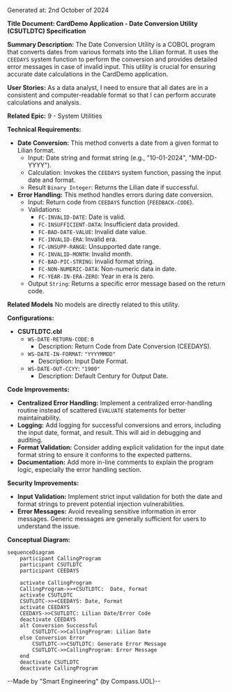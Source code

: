Generated at: 2nd October of 2024

**Title Document: CardDemo Application - Date Conversion Utility (CSUTLDTC) Specification**

**Summary Description:**
The Date Conversion Utility is a COBOL program that converts dates from various formats into the Lilian format. It uses the `CEEDAYS` system function to perform the conversion and provides detailed error messages in case of invalid input. This utility is crucial for ensuring accurate date calculations in the CardDemo application.

**User Stories:**
As a data analyst, I need to ensure that all dates are in a consistent and computer-readable format so that I can perform accurate calculations and analysis.

**Related Epic:**
9 - System Utilities

**Technical Requirements:**

- **Date Conversion:** This method converts a date from a given format to Lilian format.
  - Input: Date string and format string (e.g., "10-01-2024", "MM-DD-YYYY").
  - Calculation: Invokes the `CEEDAYS` system function, passing the input date and format.
  - Result `Binary Integer`: Returns the Lilian date if successful.
- **Error Handling:**  This method handles errors during date conversion.
  - Input: Return code from `CEEDAYS` function (`FEEDBACK-CODE`).
  - Validations:
    - `FC-INVALID-DATE`: Date is valid.
    - `FC-INSUFFICIENT-DATA`: Insufficient data provided.
    - `FC-BAD-DATE-VALUE`: Invalid date value.
    - `FC-INVALID-ERA`: Invalid era.
    - `FC-UNSUPP-RANGE`: Unsupported date range.
    - `FC-INVALID-MONTH`: Invalid month.
    - `FC-BAD-PIC-STRING`: Invalid format string.
    - `FC-NON-NUMERIC-DATA`: Non-numeric data in date.
    - `FC-YEAR-IN-ERA-ZERO`: Year in era is zero.
  - Output `String`:  Returns a specific error message based on the return code.

**Related Models**
No models are directly related to this utility.

**Configurations:**

- **CSUTLDTC.cbl**
  - `WS-DATE-RETURN-CODE`: `0`
	- Description: Return Code from Date Conversion (CEEDAYS).
  - `WS-DATE-IN-FORMAT`: `"YYYYMMDD"`
	- Description: Input Date Format.
  - `WS-DATE-OUT-CCYY`: `"1900"`
	- Description: Default Century for Output Date.

**Code Improvements:**

- **Centralized Error Handling:** Implement a centralized error-handling routine instead of scattered `EVALUATE` statements for better maintainability.
- **Logging:** Add logging for successful conversions and errors, including the input date, format, and result. This will aid in debugging and auditing.
- **Format Validation:**  Consider adding explicit validation for the input date format string to ensure it conforms to the expected patterns.
- **Documentation:** Add more in-line comments to explain the program logic, especially the error handling section.

**Security Improvements:**

- **Input Validation:**  Implement strict input validation for both the date and format strings to prevent potential injection vulnerabilities.
- **Error Messages:** Avoid revealing sensitive information in error messages. Generic messages are generally sufficient for users to understand the issue.

**Conceptual Diagram:**
```mermaid
sequenceDiagram
    participant CallingProgram
    participant CSUTLDTC
    participant CEEDAYS

    activate CallingProgram
    CallingProgram->>+CSUTLDTC:  Date, Format
    activate CSUTLDTC
    CSUTLDTC->>+CEEDAYS: Date, Format
    activate CEEDAYS
    CEEDAYS->>CSUTLDTC: Lilian Date/Error Code
    deactivate CEEDAYS
    alt Conversion Successful
        CSUTLDTC->>CallingProgram: Lilian Date
    else Conversion Error
        CSUTLDTC->>CSUTLDTC: Generate Error Message
        CSUTLDTC->>CallingProgram: Error Message
    end
    deactivate CSUTLDTC
    deactivate CallingProgram
```

--Made by "Smart Engineering" (by Compass.UOL)--